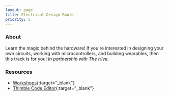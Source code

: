 ```yaml
---
layout: page
title: Electrical Design Route
priority: 5
---
```


### About
Learn the magic behind the hardware!  If you're interested in designing your own circuits, working with microcontrollers, and building wearables, then this track is for you!  *In partnership with The Hive.*

### Resources
* [Workshops](https://tinyurl.com/catalyst2018web){:target="_blank"}
* [Thimble Code Editor](https://thimble.mozilla.org/en-US/){:target="_blank"}
